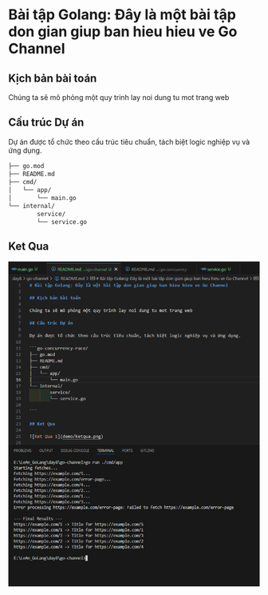 # Bài tập Golang: Đây là một bài tập don gian giup ban hieu hieu ve Go Channel

## Kịch bản bài toán

Chúng ta sẽ mô phỏng một quy trinh lay noi dung tu mot trang web

## Cấu trúc Dự án

Dự án được tổ chức theo cấu trúc tiêu chuẩn, tách biệt logic nghiệp vụ và ứng dụng.

```go-channel/
├── go.mod
├── README.md
├── cmd/
│   └── app/
│       └── main.go
└── internal/
        service/
        └── service.go

```

## Ket Qua

![Ket Qua 1](demo/ketqua.png)
